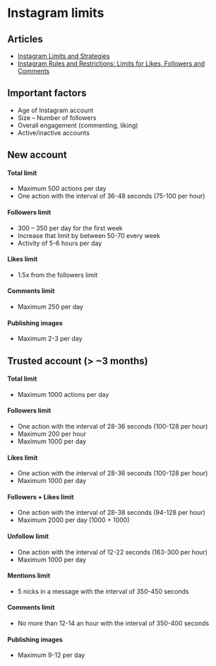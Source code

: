 # Instagram limits
## Articles
- [Instagram Limits and Strategies](http://www.androidtipster.com/instagram-limits)
- [Instagram Rules and Restrictions: Limits for Likes, Followers and Comments](https://elfsight.com/blog/2016/12/instagram-restrictions-limits-likes-followers-comments)
## Important factors
- Age of Instagram account
- Size – Number of followers
- Overall engagement (commenting, liking)
- Active/inactive accounts
## New account
#### Total limit
- Maximum 500 actions per day
- One action with the interval of 36-48 seconds (75-100 per hour)
#### Followers limit
- 300 – 350 per day for the first week
- Increase that limit by between 50-70 every week
- Activity of 5-6 hours per day
#### Likes limit
- 1.5x from the followers limit
#### Comments limit
- Maximum 250 per day
#### Publishing images
- Maximum 2-3 per day
## Trusted account (> ~3 months)
#### Total limit
- Maximum 1000 actions per day
#### Followers limit
- One action with the interval of 28-36 seconds (100-128 per hour)
- Maximum 200 per hour
- Maximum 1000 per day
#### Likes limit
- One action with the interval of 28-36 seconds (100-128 per hour)
- Maximum 1000 per day
#### Followers + Likes limit
- One action with the interval of 28-38 seconds (94-128 per hour)
- Maximum 2000 per day (1000 + 1000)
#### Unfollow limit
- One action with the interval of 12-22 seconds (163-300 per hour)
- Maximum 1000 per day
#### Mentions limit
- 5 nicks in a message with the interval of 350-450 seconds
#### Comments limit
- No more than 12-14 an hour with the interval of 350-400 seconds
#### Publishing images
- Maximum 9-12 per day

